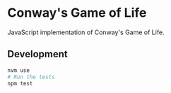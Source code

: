 # Conway's Game of Life

JavaScript implementation of Conway's Game of Life.

## Development

```bash
nvm use
# Run the tests
npm test
```
